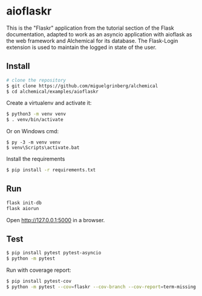 aioflaskr
=========

This is the "Flaskr" application from the tutorial section of the Flask
documentation, adapted to work as an asyncio application with aioflask as the
web framework and Alchemical for its database. The Flask-Login extension is
used to maintain the logged in state of the user.

Install
-------
```bash
# clone the repository
$ git clone https://github.com/miguelgrinberg/alchemical
$ cd alchemical/examples/aioflaskr
```

Create a virtualenv and activate it:

```bash
$ python3 -m venv venv
$ . venv/bin/activate
```

Or on Windows cmd:

```text
$ py -3 -m venv venv
$ venv\Scripts\activate.bat
```

Install the requirements

```bash
$ pip install -r requirements.txt
```

Run
---

```bash
flask init-db
flask aiorun
```

Open http://127.0.0.1:5000 in a browser.

Test
----

```bash
$ pip install pytest pytest-asyncio
$ python -m pytest
```

Run with coverage report:

```bash
$ pip install pytest-cov
$ python -m pytest --cov=flaskr --cov-branch --cov-report=term-missing
```
